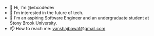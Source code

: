 - 👋 Hi, I’m @vbcodedev
- 👀 I’m interested in the future of tech.
- 🌱 I'm an aspiring Software Engineer and an undergraduate student at Stony Brook University. 
- 📫 How to reach me: vanshajbawa1@gmail.com
